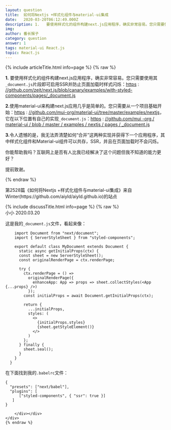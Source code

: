 ```yaml
---
layout: question
title:  如何将Nextjs +样式化组件与material-ui集成
date:   2020-03-20T06:12:49.000Z
description: 1.   要使用样式化的组件构建next.js应用程序，确实非常容易。您只需要使用其_document.js片段即可启用SSR并防止页面加载时样式闪烁：h...
img: 
author: 番长猴子
category: question
answer: 1
tags: material-ui React.js
topic: React.js
---
```

<div class="article-root">
  <div class="article">
    {% include articleTitle.html info=page %}
    {% raw %}
    <div class="article-content"><p><strong><font style="vertical-align: inherit;"><font style="vertical-align: inherit;">1.</font></font></strong><font style="vertical-align: inherit;"><font style="vertical-align: inherit;">   要使用样式化的组件构建next.js应用程序，确实非常容易。</font><font style="vertical-align: inherit;">您只需要使用其</font></font><code>_document.js</code><font style="vertical-align: inherit;"><font style="vertical-align: inherit;">片段即可启用SSR并防止页面加载时样式闪烁：</font><a href="https://github.com/zeit/next.js/blob/canary/examples/with-styled-components/pages/_document.js" rel="noreferrer"><font style="vertical-align: inherit;">https</font></a><font style="vertical-align: inherit;"> : </font></font><a href="https://github.com/zeit/next.js/blob/canary/examples/with-styled-components/pages/_document.js" rel="noreferrer"><font style="vertical-align: inherit;"><font style="vertical-align: inherit;">//github.com/zeit/next.js/blob/canary/examples/with-styled-components/pages/_document.js</font></font></a></p>

<p><strong><font style="vertical-align: inherit;"><font style="vertical-align: inherit;">2.</font></font></strong><font style="vertical-align: inherit;"><font style="vertical-align: inherit;">使用material-ui来构建next.js应用几乎是简单的。</font><font style="vertical-align: inherit;">您只需要从一个项目基础开始：</font></font><a href="https://github.com/mui-org/material-ui/tree/master/examples/nextjs" rel="noreferrer"><font style="vertical-align: inherit;"><font style="vertical-align: inherit;">https</font></font></a><font style="vertical-align: inherit;"><font style="vertical-align: inherit;"> : </font><a href="https://github.com/mui-org/material-ui/tree/master/examples/nextjs" rel="noreferrer"><font style="vertical-align: inherit;">//github.com/mui-org/material-ui/tree/master/examples/nextjs</font></a><font style="vertical-align: inherit;">，它在以下位置有自己的实现</font></font><code>_document.js</code><font style="vertical-align: inherit;"><font style="vertical-align: inherit;">：</font><a href="https://github.com/mui-org/material-ui/blob/master/examples/nextjs/pages/_document.js" rel="noreferrer"><font style="vertical-align: inherit;">https</font></a><font style="vertical-align: inherit;"> : </font></font><a href="https://github.com/mui-org/material-ui/blob/master/examples/nextjs/pages/_document.js" rel="noreferrer"><font style="vertical-align: inherit;"><font style="vertical-align: inherit;">//github.com/mui -org / material-ui / blob / master / examples / nextjs / pages / _document.js</font></font></a> </p>

<p><strong><font style="vertical-align: inherit;"><font style="vertical-align: inherit;">3.</font></font></strong><font style="vertical-align: inherit;"><font style="vertical-align: inherit;">令人遗憾的是，我无法弄清楚如何“合并”这两种实现并获得下一个应用程序，其中样式化组件和Material-ui组件可以共存，SSR，并且在页面加载时不会闪烁。</font></font></p>

<p><font style="vertical-align: inherit;"><font style="vertical-align: inherit;">你能帮助我吗？</font><font style="vertical-align: inherit;">互联网上是否有人比我已经解决了这个问题但我不知道的能力更好？</font></font></p>

<p><font style="vertical-align: inherit;"><font style="vertical-align: inherit;">提前致谢。 </font></font></p></div>
    {% endraw %}
  </div>
  <p class="winter_mark">第2528篇《如何将Nextjs +样式化组件与material-ui集成》来自Winter(https://github.com/aiyld/aiyld.github.io)的站点</p>
  <div class="discuss-wrapper">
    {% include discussTitle.html info=page %}
    {% raw %}
    <div class="discuss-list">
    <div class="discuss-item">
        <div class="discuss-parent">
          <div class="discuss-meta">
            <span class="discuss-user">小小</span>
            <span class="discuss-time">2020.03.20</span>
          </div>
          <div class="discuss-comment"><p><font style="vertical-align: inherit;"><font style="vertical-align: inherit;">这是我的</font></font><code>_document.js</code><font style="vertical-align: inherit;"><font style="vertical-align: inherit;">文件，看起来像：</font></font></p>

<pre><code>    import Document from "next/document";<font></font>
    import { ServerStyleSheet } from "styled-components";<font></font>
<font></font>
    export default class MyDocument extends Document {<font></font>
      static async getInitialProps(ctx) {<font></font>
      const sheet = new ServerStyleSheet();<font></font>
      const originalRenderPage = ctx.renderPage;<font></font>
<font></font>
      try {<font></font>
        ctx.renderPage = () =&gt;<font></font>
          originalRenderPage({<font></font>
            enhanceApp: App =&gt; props =&gt; sheet.collectStyles(&lt;App {...props} /&gt;)<font></font>
          });<font></font>
        const initialProps = await Document.getInitialProps(ctx);<font></font>
<font></font>
        return {<font></font>
          ...initialProps,<font></font>
          styles: (<font></font>
            &lt;&gt;<font></font>
              {initialProps.styles}<font></font>
              {sheet.getStyleElement()}<font></font>
            &lt;/&gt;<font></font>
          )<font></font>
        };<font></font>
      } finally {<font></font>
        sheet.seal();<font></font>
      }<font></font>
    }<font></font>
  }<font></font>
</code></pre>

<p><font style="vertical-align: inherit;"><font style="vertical-align: inherit;">在下面找到我的</font></font><code>.babelrc</code><font style="vertical-align: inherit;"><font style="vertical-align: inherit;">文件：</font></font></p>

<pre><code>{ <font></font>
  "presets": ["next/babel"], <font></font>
  "plugins": [<font></font>
      ["styled-components", { "ssr": true }]<font></font>
   ]<font></font>
}<font></font>
</code></pre></div>
        </div></div>
    </div>
    {% endraw %}
  </div>
<div>
